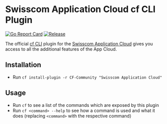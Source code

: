 # Swisscom Application Cloud cf CLI Plugin

[![Go Report Card](https://goreportcard.com/badge/github.com/swisscom/appcloud-cf-cli-plugin?style=flat-square)](https://goreportcard.com/report/github.com/swisscom/appcloud-cf-cli-plugin)
[![Release](https://img.shields.io/github/release/swisscom/appcloud-cf-cli-plugin.svg?style=flat-square)](https://github.com/swisscom/appcloud-cf-cli-plugin/releases/latest)<Paste>

The official [cf CLI](https://github.com/cloudfoundry/cli) plugin for the [Swisscom Application Cloud](https://developer.swisscom.com) gives you access to all the additional features of the App Cloud.

## Installation

* Run `cf install-plugin -r CF-Community "Swisscom Application Cloud"`

## Usage

* Run `cf` to see a list of the commands which are exposed by this plugin
* Run `cf <command> --help` to see how a command is used and what it does (replacing `<command>` with the respective command)
